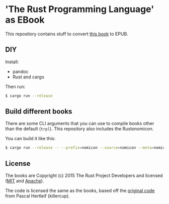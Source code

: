 # 'The Rust Programming Language' as EBook

This repository contains stuff to convert [this book](http://doc.rust-lang.org/book/) to EPUB.

## DIY

Install:

- pandoc
- Rust and cargo

Then run:

```sh
$ cargo run --release
```

## Build different books

There are some CLI arguments that you can use to compile books other than the default (`trpl`). This repository also includes the Rustonomicon.

You can build it like this:

```sh
$ cargo run --release -- --prefix=nomicon --source=nomicon --meta=nomicon_meta.yml
```

## License

The books are Copyright (c) 2015 The Rust Project Developers and licensed ([MIT](https://github.com/rust-lang/rust/blob/master/LICENSE-MIT) and [Apache](https://github.com/rust-lang/rust/blob/master/LICENSE-APACHE)).

The code is licensed the same as the books, based off the [original code](https://github.com/killercup/trpl-ebook) from Pascal Hertleif (killercup).
